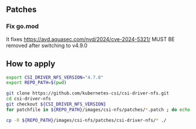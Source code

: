 ## Patches

### Fix go.mod

It fixes https://avd.aquasec.com/nvd/2024/cve-2024-5321/
MUST BE removed after switching to v4.9.0

## How to apply

```bash
export CSI_DRIVER_NFS_VERSION="4.7.0"
export REPO_PATH=$(pwd)

git clone https://github.com/kubernetes-csi/csi-driver-nfs.git
cd csi-driver-nfs
git checkout ${CSI_DRIVER_NFS_VERSION}
for patchfile in ${REPO_PATH}/images/csi-nfs/patches/*.patch ; do echo -n "Apply ${patchfile} ... "; git apply ${patchfile}; done

cp -R ${REPO_PATH}/images/csi-nfs/patches/csi-driver-nfs/* ./
```
